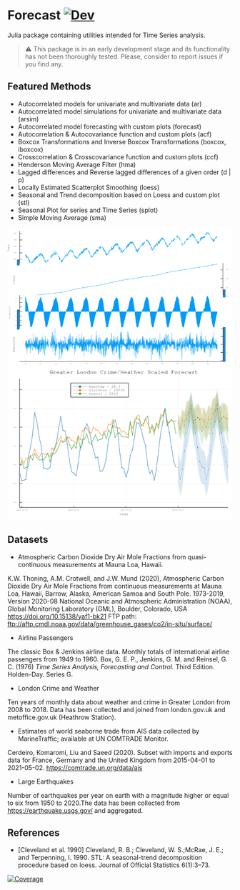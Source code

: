 # Forecast [![Dev](https://img.shields.io/badge/docs-dev-blue.svg)](https://viraltux.github.io/Forecast.jl/dev)

Julia package containing utilities intended for Time Series analysis.

> :warning: This package is in an early development stage and its functionality has not been thoroughly tested. Please, consider to report issues if you find any.

## Featured Methods

* Autocorrelated models for univariate and multivariate data (ar)
* Autocorrelated model simulations for univariate and multivariate data (arsim)
* Autocorrelated model forecasting with custom plots (forecast)
* Autocorrelation & Autocovariance function and custom plots (acf)
* Boxcox Transformations and Inverse Boxcox Transformations (boxcox, iboxcox)
* Crosscorrelation & Crosscovariance function and custom plots (ccf)
* Henderson Moving Average Filter (hma)
* Lagged differences and Reverse lagged differences of a given order (d | p)
* Locally Estimated Scatterplot Smoothing (loess)
* Seasonal and Trend decomposition based on Loess and custom plot (stl) 
* Seasonal Plot for series and Time Series (splot)
* Simple Moving Average (sma)

<img src="./docs/src/images/stl_readme.png">
<img src="./docs/src/images/forecast_readme.png">

## Datasets

* Atmospheric Carbon Dioxide Dry Air Mole Fractions from quasi-continuous measurements at Mauna Loa, Hawaii.

K.W. Thoning, A.M. Crotwell, and J.W. Mund (2020), Atmospheric Carbon Dioxide Dry Air Mole Fractions from continuous measurements at Mauna Loa, Hawaii, Barrow, Alaska, American Samoa and South Pole. 1973-2019, Version 2020-08 National Oceanic and Atmospheric Administration (NOAA), Global Monitoring Laboratory (GML), Boulder, Colorado, USA https://doi.org/10.15138/yaf1-bk21 FTP path: ftp://aftp.cmdl.noaa.gov/data/greenhouse_gases/co2/in-situ/surface/

* Airline Passengers

The classic Box & Jenkins airline data. Monthly totals of international airline passengers from 1949 to 1960. Box, G. E. P., Jenkins, G. M. and Reinsel, G. C. (1976) _Time Series Analysis, Forecasting and Control._ Third Edition. Holden-Day. Series G.

* London Crime and Weather

Ten years of monthly data about weather and crime in Greater London from 2008 to 2018. Data has been collected and joined from london.gov.uk and metoffice.gov.uk (Heathrow Station).

* Estimates of world seaborne trade from AIS data collected by MarineTraffic; available at UN COMTRADE Monitor.

Cerdeiro, Komaromi, Liu and Saeed (2020). Subset with imports and exports data for France, Germany and the United Kingdom from 2015-04-01 to 2021-05-02.  https://comtrade.un.org/data/ais

* Large Earthquakes

Number of earthquakes per year on earth with a magnitude higher or equal to six from 1950 to 2020.The data has been collected from https://earthquake.usgs.gov/ and aggregated.

## References

* [Cleveland et al. 1990]  Cleveland,  R.  B.;  Cleveland,  W.  S.;McRae, J. E.; and Terpenning, I.  1990.  STL: A seasonal-trend decomposition procedure based on loess. Journal of Official Statistics 6(1):3–73.

[![Coverage](https://codecov.io/gh/viraltux/Forecast.jl/branch/master/graph/badge.svg)](https://codecov.io/gh/viraltux/Forecast.jl)


